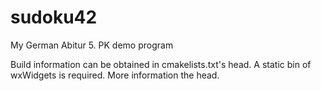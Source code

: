 # sudoku42

My German Abitur 5. PK demo program

Build information can be obtained in cmakelists.txt's head. A static bin of wxWidgets is required. More information the head.
